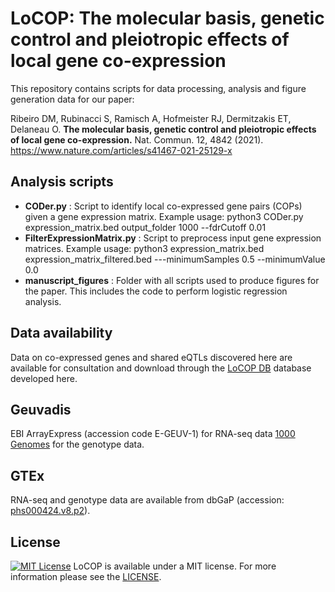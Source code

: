 # LoCOP: The molecular basis, genetic control and pleiotropic effects of local gene co-expression
This repository contains scripts for data processing, analysis and figure generation data for our paper:

Ribeiro DM, Rubinacci S, Ramisch A, Hofmeister RJ, Dermitzakis ET, Delaneau O. **The molecular basis, genetic control and pleiotropic effects of local gene co-expression.** Nat. Commun. 12, 4842 (2021). https://www.nature.com/articles/s41467-021-25129-x

## Analysis scripts
- **CODer.py** : Script to identify local co-expressed gene pairs (COPs) given a gene expression matrix. Example usage: python3 CODer.py expression_matrix.bed output_folder 1000 --fdrCutoff 0.01
- **FilterExpressionMatrix.py** : Script to preprocess input gene expression matrices. Example usage: python3 expression_matrix.bed expression_matrix_filtered.bed ---minimumSamples 0.5 --minimumValue 0.0
- **manuscript_figures** : Folder with all scripts used to produce figures for the paper. This includes the code to perform logistic regression analysis.

## Data availability
Data on co-expressed genes and shared eQTLs discovered here are available for consultation and download through the [LoCOP DB](http://glcoex.unil.ch) database developed here. 

## Geuvadis
EBI ArrayExpress (accession code E-GEUV-1) for RNA-seq data
[1000 Genomes](http://ftp.1000genomes.ebi.ac.uk/vol1/ftp/release/20130502/) for the genotype data. 
## GTEx 
RNA-seq and genotype data are available from dbGaP (accession: [phs000424.v8.p2](https://www.ncbi.nlm.nih.gov/projects/gap/cgi-bin/study.cgi?study_id=phs000424.v8.p2)). 

## License
[![MIT License](https://img.shields.io/badge/license-MIT-green.svg)](LICENSE)
LoCOP is available under a MIT license. For more information please see the [LICENSE](LICENSE).
